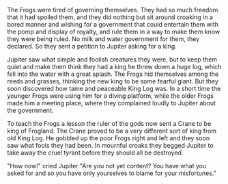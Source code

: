 The Frogs were tired of governing themselves. They had so much
freedom that it had spoiled them, and they did nothing but sit
around croaking in a bored manner and wishing for a government
that could entertain them with the pomp and display of royalty,
and rule them in a way to make them know they were being ruled.
No milk and water government for them, they declared. So they
sent a petition to Jupiter asking for a king.

Jupiter saw what simple and foolish creatures they were, but to
keep them quiet and make them think they had a king he threw down
a huge log, which fell into the water with a great splash. The
Frogs hid themselves among the reeds and grasses, thinking the
new king to be some fearful giant. But they soon discovered how
tame and peaceable King Log was. In a short time the younger
Frogs were using him for a diving platform, while the older Frogs
made him a meeting place, where they complained loudly to Jupiter
about the government.

To teach the Frogs a lesson the ruler of the gods now sent a
Crane to be king of Frogland. The Crane proved to be a very
different sort of king from old King Log. He gobbled up the poor
Frogs right and left and they soon saw what fools they had been.
In mournful croaks they begged Jupiter to take away the cruel
tyrant before they should all be destroyed.

"How now!" cried Jupiter "Are you not yet content? You have what
you asked for and so you have only yourselves to blame for your
misfortunes."

